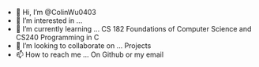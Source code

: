 - 👋 Hi, I’m @ColinWu0403
- 👀 I’m interested in ... 
- 🌱 I’m currently learning ... CS 182 Foundations of Computer Science and CS240 Programming in C
- 💞️ I’m looking to collaborate on ... Projects
- 📫 How to reach me ... On Github or my email

<!---
ColinWu0403/ColinWu0403 is a ✨ special ✨ repository because its `README.md` (this file) appears on your GitHub profile.
You can click the Preview link to take a look at your changes.
--->
